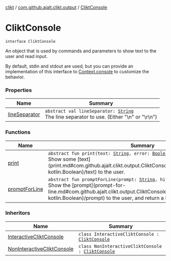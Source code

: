 [clikt](../../index.md) / [com.github.ajalt.clikt.output](../index.md) / [CliktConsole](./index.md)

# CliktConsole

`interface CliktConsole`

An object that is used by commands and parameters to show text to the user and read input.

By default, stdin and stdout are used, but you can provide an implementation of this interface to
[Context.console](../../com.github.ajalt.clikt.core/-context/console.md) to customize the behavior.

### Properties

| Name | Summary |
|---|---|
| [lineSeparator](line-separator.md) | `abstract val lineSeparator: `[`String`](https://kotlinlang.org/api/latest/jvm/stdlib/kotlin/-string/index.html)<br>The line separator to use. (Either "\n" or "\r\n") |

### Functions

| Name | Summary |
|---|---|
| [print](print.md) | `abstract fun print(text: `[`String`](https://kotlinlang.org/api/latest/jvm/stdlib/kotlin/-string/index.html)`, error: `[`Boolean`](https://kotlinlang.org/api/latest/jvm/stdlib/kotlin/-boolean/index.html)`): `[`Unit`](https://kotlinlang.org/api/latest/jvm/stdlib/kotlin/-unit/index.html)<br>Show some [text](print.md#com.github.ajalt.clikt.output.CliktConsole$print(kotlin.String, kotlin.Boolean)/text) to the user. |
| [promptForLine](prompt-for-line.md) | `abstract fun promptForLine(prompt: `[`String`](https://kotlinlang.org/api/latest/jvm/stdlib/kotlin/-string/index.html)`, hideInput: `[`Boolean`](https://kotlinlang.org/api/latest/jvm/stdlib/kotlin/-boolean/index.html)`): `[`String`](https://kotlinlang.org/api/latest/jvm/stdlib/kotlin/-string/index.html)`?`<br>Show the [prompt](prompt-for-line.md#com.github.ajalt.clikt.output.CliktConsole$promptForLine(kotlin.String, kotlin.Boolean)/prompt) to the user, and return a line of their response. |

### Inheritors

| Name | Summary |
|---|---|
| [InteractiveCliktConsole](../-interactive-clikt-console/index.md) | `class InteractiveCliktConsole : `[`CliktConsole`](./index.md) |
| [NonInteractiveCliktConsole](../-non-interactive-clikt-console/index.md) | `class NonInteractiveCliktConsole : `[`CliktConsole`](./index.md) |
